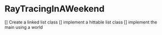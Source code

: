 # RayTracingInAWeekend

[] Create a linked list class
[] implement a hittable list class
[] implement the main using a world